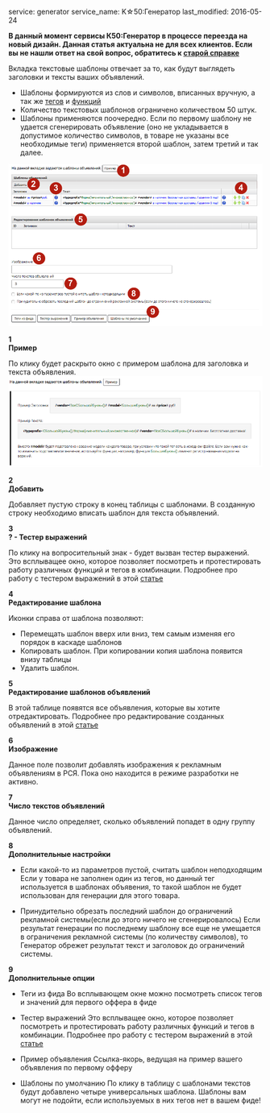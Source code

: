 service: generator
service_name: K☆50:Генератор
last_modified: 2016-05-24

**В данный момент сервисы К50:Генератор в процессе переезда на новый дизайн. Данная статья актуальна не для всех клиентов. Если вы не нашли ответ на свой вопрос, обратитесь к [старой справке](https://wiki.k50.ru/index.php?title=K50_%D0%93%D0%B5%D0%BD%D0%B5%D1%80%D0%B0%D1%82%D0%BE%D1%80_2.0)**

Вкладка текстовые шаблоны отвечает за то, как будут выглядеть заголовки и тексты ваших объявлений.

- Шаблоны формируются из слов и символов, вписанных вручную, а так же [тегов](http://help.k50.ru/generator/functions/tags/) и [функций](http://help.k50.ru/generator/functions/syntax/)
- Количество текстовых шаблонов ограничено количеством 50 штук.
- Шаблоны применяются поочередно. Если по первому шаблону не удается сгенерировать объявление (оно не укладывается в допустимое количество символов, в товаре не указаны все необходимые теги) применяется второй шаблон, затем третий и так далее.

![Шаблон объявлений](/generator/work/text.png)

**<div class="dig">1</div><div class="header">Пример</div>**

По клику будет раскрыто окно с примером шаблона для заголовка и текста объявления.
![Пример шаблона](/generator/work/text2.png)

**<div class="dig">2</div><div class="header">Добавить</div>**

Добавляет пустую строку в конец таблицы с шаблонами. В созданную строку необходимо вписать шаблон для текста объявлений.

**<div class="dig">3</div><div class="header">? - Тестер выражений</div>**

По клику на вопросительный знак - будет вызван тестер выражений. Это всплыващее окно, которое позволяет посмотреть и протестировать работу различных функций и тегов в комбинации. Подробнее про работу с тестером выражений в этой [статье](http://help.k50.ru/generator/functions/syntax/#_3)

**<div class="dig">4</div><div class="header">Редактирование шаблона</div>**

Иконки справа от шаблона позволяют: 

- Перемещать шаблон вверх или вниз, тем самым изменяя его порядок в каскаде шаблонов
- Копировать шаблон. При копировании копия шаблона появится внизу таблицы
- Удалить шаблон.

**<div class="dig">5</div><div class="header">Редактирование шаблонов объявлений</div>**

В этой таблице появятся все объявления, которые вы хотите отредактировать. Подробнее про редактирование созданных объявлений в этой [статье](http://help.k50.ru/generator/)

**<div class="dig">6</div><div class="header">Изображение</div>**

Данное поле позволит добавлять изображения к рекламным объявлениям в РСЯ. Пока оно находится в режиме разработки не активно.

**<div class="dig">7</div><div class="header">Число текстов объявлений</div>**

Данное число определяет, сколько объявлений попадет в одну группу объявлений. 

**<div class="dig">8</div><div class="header">Дополнительные настройки</div>**

 - Если какой-то из параметров пустой, считать шаблон неподходящим
 Если у товара не заполнен один из тегов, но данный тег используется в шаблонах объявения, то такой шаблон не будет использован для генерации для этого товара. 

 - Принудительно обрезать последний шаблон до ограничений рекламной системы(если до этого ничего не сгенерировалось)
 Если результат генерации по последнему шаблону все еще не умещается в ограничения рекламной системы (по количеству символов), то Генератор обрежет результат текст и заголовок до ограничений системы. 
 
 **<div class="dig">9</div><div class="header">Дополнительные опции</div>**

- Теги из фида
 Во всплывающем окне можно посмотреть список тегов и значений для первого оффера в фиде
 
- Тестер выражений 
Это всплыващее окно, которое позволяет посмотреть и протестировать работу различных функций и тегов в комбинации. Подробнее про работу с тестером выражений в этой [статье](http://help.k50.ru/generator/functions/syntax/#_3)

- Пример объявления 
Ссылка-якорь, ведущая на пример вашего объявления по первому офферу

- Шаблоны по умолчанию
По клику в таблицу с шаблонами текстов будут добавлено четыре универсальных шаблона. 
Шаблоны вам могут не подойти, если используемых в них тегов нет в вашем фиде!
